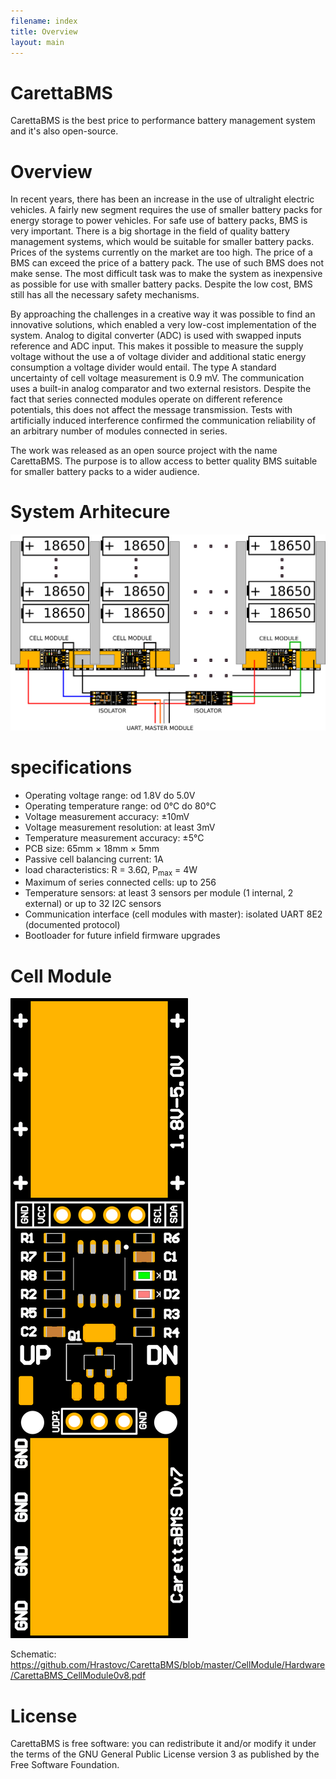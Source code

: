 ```yaml
---
filename: index
title: Overview
layout: main
---
```

# CarettaBMS

CarettaBMS is the best price to performance battery management system and it's
also open-source.

# Overview

In recent years, there has been an increase in the use of ultralight electric
vehicles. A fairly new segment requires the use of smaller battery packs for
energy storage to power vehicles. For safe use of battery packs, BMS is very
important. There is a big shortage in the field of quality battery management
systems, which would be suitable for smaller battery packs. Prices of the
systems currently on the market are too high. The price of a BMS can exceed the
price of a battery pack. The use of such BMS does not make sense. The most
difficult task was to make the system as inexpensive as possible for use with
smaller battery packs. Despite the low cost, BMS still has all the necessary
safety mechanisms.

By approaching the challenges in a creative way it was possible to find an
innovative solutions, which enabled a very low-cost implementation of the
system. Analog to digital converter (ADC) is used with swapped inputs reference
and ADC input. This makes it possible to measure the supply voltage without the
use a of voltage divider and additional static energy consumption a voltage
divider would entail. The type A standard uncertainty of cell voltage
measurement is 0.9 mV. The communication uses a built-in analog comparator and
two external resistors. Despite the fact that series connected modules operate
on different reference potentials, this does not affect the message
transmission. Tests with artificially induced interference confirmed the
communication reliability of an arbitrary number of modules connected in series.

The work was released as an open source project with the name CarettaBMS. The
purpose is to allow access to better quality BMS suitable for smaller battery
packs to a wider audience.

# System Arhitecure

![System Arhitecure](https://raw.githubusercontent.com/Hrastovc/CarettaBMS/gh-pages/images/architecture.png)

# specifications

 - Operating voltage range: od 1.8V do 5.0V
 - Operating temperature range: od 0°C do 80°C
 - Voltage measurement accuracy: ±10mV
 - Voltage measurement resolution: at least 3mV
 - Temperature measurement accuracy: ±5°C
 - PCB size: 65mm × 18mm × 5mm
 - Passive cell balancing current: 1A
 - load characteristics: R = 3.6Ω, P<sub>max</sub> = 4W
 - Maximum of series connected cells: up to 256
 - Temperature sensors: at least 3 sensors per module (1 internal, 2 external)
or up to 32 I2C sensors
 - Communication interface (cell modules with master): isolated UART 8E2
(documented protocol)
 - Bootloader for future infield firmware upgrades

# Cell Module
![Cell module PCB](https://raw.githubusercontent.com/Hrastovc/CarettaBMS/gh-pages/images/CarettaCellModule_PCB.png)

Schematic: https://github.com/Hrastovc/CarettaBMS/blob/master/CellModule/Hardware/CarettaBMS_CellModule0v8.pdf

# License

CarettaBMS is free software: you can redistribute it and/or modify it under the
terms of the GNU General Public License version 3 as published by the Free
Software Foundation.